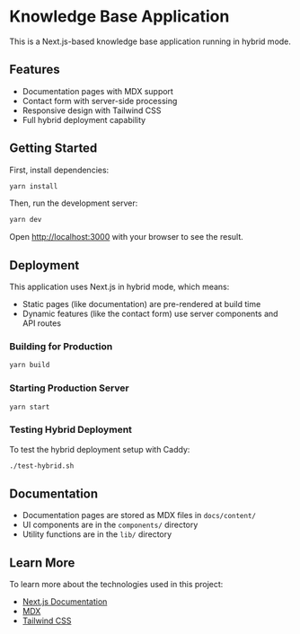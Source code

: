 # Knowledge Base Application

This is a Next.js-based knowledge base application running in hybrid mode.

## Features

- Documentation pages with MDX support
- Contact form with server-side processing
- Responsive design with Tailwind CSS
- Full hybrid deployment capability

## Getting Started

First, install dependencies:

```bash
yarn install
```

Then, run the development server:

```bash
yarn dev
```

Open [http://localhost:3000](http://localhost:3000) with your browser to see the result.

## Deployment

This application uses Next.js in hybrid mode, which means:

- Static pages (like documentation) are pre-rendered at build time
- Dynamic features (like the contact form) use server components and API routes

### Building for Production

```bash
yarn build
```

### Starting Production Server

```bash
yarn start
```

### Testing Hybrid Deployment

To test the hybrid deployment setup with Caddy:

```bash
./test-hybrid.sh
```

## Documentation

- Documentation pages are stored as MDX files in `docs/content/`
- UI components are in the `components/` directory
- Utility functions are in the `lib/` directory

## Learn More

To learn more about the technologies used in this project:

- [Next.js Documentation](https://nextjs.org/docs)
- [MDX](https://mdxjs.com/)
- [Tailwind CSS](https://tailwindcss.com/)